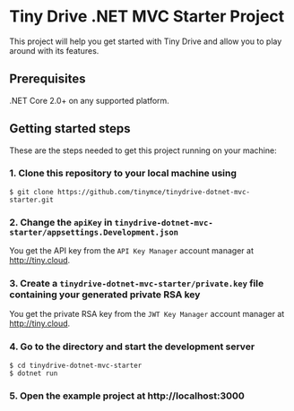 # Tiny Drive .NET MVC Starter Project

This project will help you get started with Tiny Drive and allow you to play around with its features.

## Prerequisites

.NET Core 2.0+ on any supported platform.

## Getting started steps

These are the steps needed to get this project running on your machine:

### 1. Clone this repository to your local machine using

```
$ git clone https://github.com/tinymce/tinydrive-dotnet-mvc-starter.git
```

### 2. Change the `apiKey` in `tinydrive-dotnet-mvc-starter/appsettings.Development.json`

You get the API key from the `API Key Manager` account manager at http://tiny.cloud.

### 3. Create a `tinydrive-dotnet-mvc-starter/private.key` file containing your generated private RSA key

You get the private RSA key from the `JWT Key Manager` account manager at http://tiny.cloud.

### 4. Go to the directory and start the development server

```
$ cd tinydrive-dotnet-mvc-starter
$ dotnet run
```

### 5. Open the example project at http://localhost:3000
